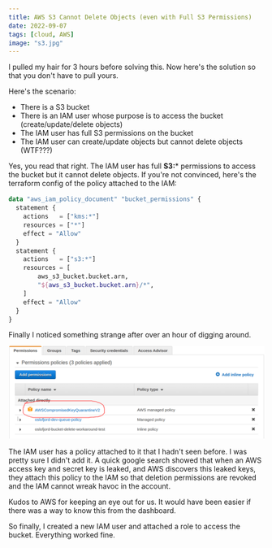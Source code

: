 ```yaml
---
title: AWS S3 Cannot Delete Objects (even with Full S3 Permissions)
date: 2022-09-07
tags: [cloud, AWS]
image: "s3.jpg"
---
```


I pulled my hair for 3 hours before solving this. Now here's the solution so that you don't have to pull yours.

Here's the scenario:
* There is a S3 bucket
* There is an IAM user whose purpose is to access the bucket (create/update/delete objects)
* The IAM user has full S3 permissions on the bucket
* The IAM user can create/update objects but cannot delete objects (WTF???)

Yes, you read that right. The IAM user has full **S3:*** permissions to access the bucket but it cannot delete objects. If you're not convinced, here's the terraform config of the policy attached to the IAM:

```terraform
data "aws_iam_policy_document" "bucket_permissions" {
  statement {
    actions   = ["kms:*"]
    resources = ["*"]
    effect = "Allow"
  }
  statement {
    actions   = ["s3:*"]
    resources = [
        aws_s3_bucket.bucket.arn,
        "${aws_s3_bucket.bucket.arn}/*",
    ]
    effect = "Allow"
  }
}
```

Finally I noticed something strange after over an hour of digging around.

![AWS S3 bucket object cannot be deleted AWS Key compromised](./compromised.png)

The IAM user has a policy attached to it that I hadn't seen before. I was pretty sure I didn't add it. A quick google search showed that when an AWS access key and secret key is leaked, and AWS discovers this leaked keys, they attach this policy to the IAM so that deletion permissions are revoked and the IAM cannot wreak havoc in the account.

Kudos to AWS for keeping an eye out for us. It would have been easier if there was a way to know this from the dashboard.

So finally, I created a new IAM user and attached a role to access the bucket. Everything worked fine.